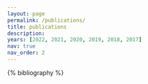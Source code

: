 ```yaml
---
layout: page
permalink: /publications/
title: publications
description: 
years: [2022, 2021, 2020, 2019, 2018, 2017]
nav: true
nav_order: 2
---
```


<!-- _pages/publications.md -->
<div class="publications">

{% bibliography %}

</div>
